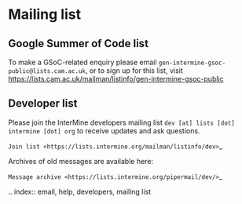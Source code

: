 Mailing list
============

Google Summer of Code list
--------------------------

To make a GSoC-related enquiry please email ``gen-intermine-gsoc-public@lists.cam.ac.uk``, or to sign up for this list, visit https://lists.cam.ac.uk/mailman/listinfo/gen-intermine-gsoc-public 

Developer list
---------------

Please join the InterMine developers mailing list ``dev [at] lists [dot] intermine [dot] org`` to receive updates and ask questions.

`Join list <https://lists.intermine.org/mailman/listinfo/dev>`_

Archives of old messages are available here:

`Message archive <https://lists.intermine.org/pipermail/dev/>`_



.. index:: email, help, developers, mailing list
